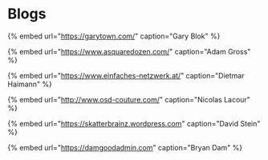 # Blogs

{% embed url="https://garytown.com/" caption="Gary Blok" %}

{% embed url="https://www.asquaredozen.com/" caption="Adam Gross" %}

{% embed url="https://www.einfaches-netzwerk.at/" caption="Dietmar Haimann" %}

{% embed url="http://www.osd-couture.com/" caption="Nicolas Lacour" %}

{% embed url="https://skatterbrainz.wordpress.com" caption="David Stein" %}

{% embed url="https://damgoodadmin.com" caption="Bryan Dam" %}

